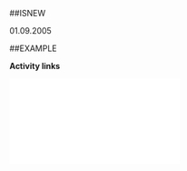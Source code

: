 
##ISNEW

01.09.2005


##EXAMPLE

**Activity links**



![](..\..\Examples\vbs\SODocument.ActivityLinks.vbs.txt)

